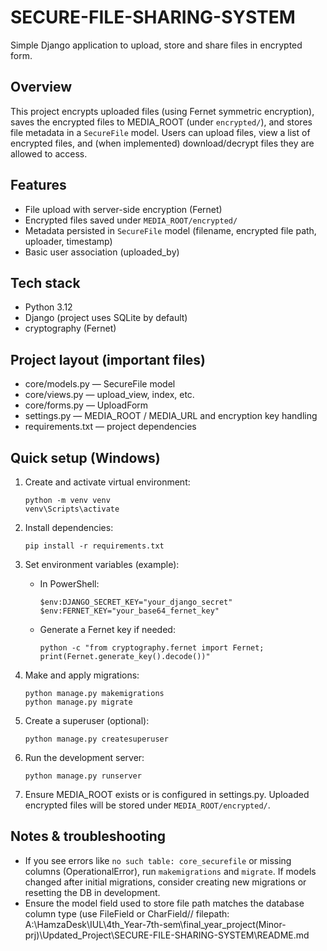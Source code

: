 # SECURE-FILE-SHARING-SYSTEM

Simple Django application to upload, store and share files in encrypted form.

## Overview
This project encrypts uploaded files (using Fernet symmetric encryption), saves the encrypted files to MEDIA_ROOT (under `encrypted/`), and stores file metadata in a `SecureFile` model. Users can upload files, view a list of encrypted files, and (when implemented) download/decrypt files they are allowed to access.

## Features
- File upload with server-side encryption (Fernet)
- Encrypted files saved under `MEDIA_ROOT/encrypted/`
- Metadata persisted in `SecureFile` model (filename, encrypted file path, uploader, timestamp)
- Basic user association (uploaded_by)

## Tech stack
- Python 3.12
- Django (project uses SQLite by default)
- cryptography (Fernet)

## Project layout (important files)
- core/models.py — SecureFile model
- core/views.py — upload_view, index, etc.
- core/forms.py — UploadForm
- settings.py — MEDIA_ROOT / MEDIA_URL and encryption key handling
- requirements.txt — project dependencies

## Quick setup (Windows)
1. Create and activate virtual environment:
   ```
   python -m venv venv
   venv\Scripts\activate
   ```

2. Install dependencies:
   ```
   pip install -r requirements.txt
   ```

3. Set environment variables (example):
   - In PowerShell:
     ```
     $env:DJANGO_SECRET_KEY="your_django_secret"
     $env:FERNET_KEY="your_base64_fernet_key"
     ```
   - Generate a Fernet key if needed:
     ```
     python -c "from cryptography.fernet import Fernet; print(Fernet.generate_key().decode())"
     ```

4. Make and apply migrations:
   ```
   python manage.py makemigrations
   python manage.py migrate
   ```

5. Create a superuser (optional):
   ```
   python manage.py createsuperuser
   ```

6. Run the development server:
   ```
   python manage.py runserver
   ```

7. Ensure MEDIA_ROOT exists or is configured in settings.py. Uploaded encrypted files will be stored under `MEDIA_ROOT/encrypted/`.

## Notes & troubleshooting
- If you see errors like `no such table: core_securefile` or missing columns (OperationalError), run `makemigrations` and `migrate`. If models changed after initial migrations, consider creating new migrations or resetting the DB in development.
- Ensure the model field used to store file path matches the database column type (use FileField or CharField// filepath: A:\HamzaDesk\IUL\4th_Year-7th-sem\final_year_project(Minor-prj)\Updated_Project\SECURE-FILE-SHARING-SYSTEM\README.md
